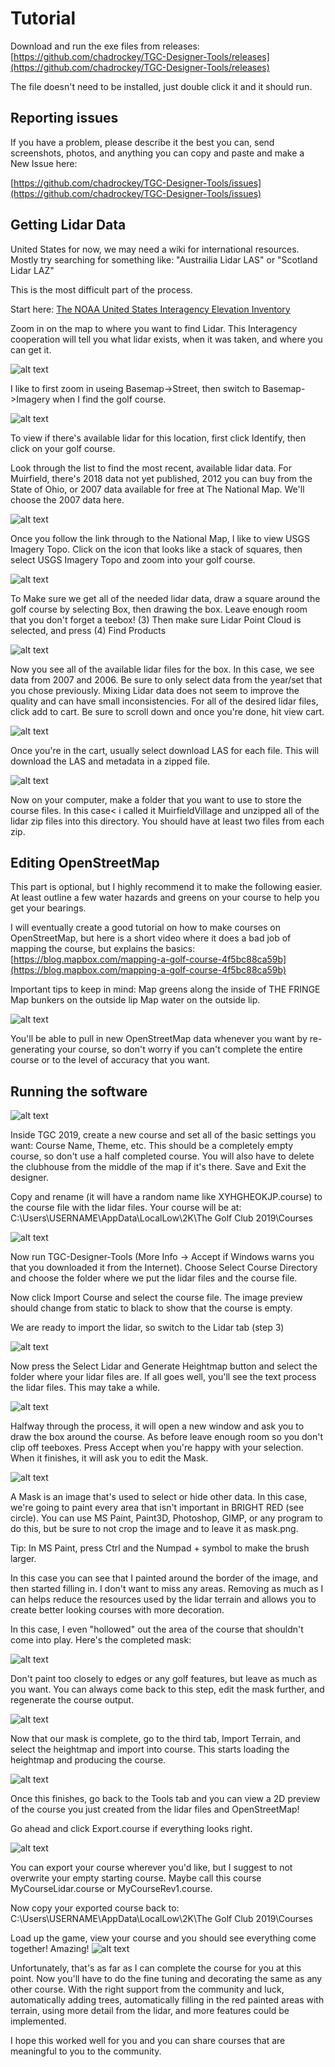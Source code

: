 # Tutorial

Download and run the exe files from releases: [https://github.com/chadrockey/TGC-Designer-Tools/releases](https://github.com/chadrockey/TGC-Designer-Tools/releases)

The file doesn't need to be installed, just double click it and it should run.

## Reporting issues

If you have a problem, please describe it the best you can, send screenshots, photos, and anything you can copy and paste and make a New Issue here:

[https://github.com/chadrockey/TGC-Designer-Tools/issues](https://github.com/chadrockey/TGC-Designer-Tools/issues)

## Getting Lidar Data

United States for now, we may need a wiki for international resources.  Mostly try searching for something like: "Austrailia Lidar LAS" or "Scotland Lidar LAZ"

This is the most difficult part of the process.

Start here: [The NOAA United States Interagency Elevation Inventory](https://coast.noaa.gov/inventory/)

Zoom in on the map to where you want to find Lidar.  This Interagency cooperation will tell you what lidar exists, when it was taken, and where you can get it.

![alt text](https://i.imgur.com/SCT0F2H.png "NOAA Lidar Inventory")

I like to first zoom in useing Basemap->Street, then switch to Basemap->Imagery when I find the golf course.

![alt text](https://i.imgur.com/bEyTqIM.png "Viewing Lidar Data Options")

To view if there's available lidar for this location, first click Identify, then click on your golf course.

Look through the list to find the most recent, available lidar data.  For Muirfield, there's 2018 data not yet published, 2012 you can buy from the State of Ohio, or 2007 data available for free at The National Map.  We'll choose the 2007 data here.

![alt text](https://i.imgur.com/hUryJZT.png "Using the National Map")

Once you follow the link through to the National Map, I like to view USGS Imagery Topo.  Click on the icon that looks like a stack of squares, then select USGS Imagery Topo and zoom into your golf course.

![alt text](https://i.imgur.com/agnNYYh.png "Selecting a Region")

To Make sure we get all of the needed lidar data, draw a square around the golf course by selecting Box, then drawing the box.  Leave enough room that you don't forget a teebox!  (3) Then make sure Lidar Point Cloud is selected, and press (4) Find Products

![alt text](https://i.imgur.com/3CJQTP1.png "Adding Lidar to Cart")

Now you see all of the available lidar files for the box.  In this case, we see data from 2007 and 2006.  Be sure to only select data from the year/set that you chose previously.  Mixing Lidar data does not seem to improve the quality and can have small inconsistencies.  For all of the desired lidar files, click add to cart.  Be sure to scroll down and once you're done, hit view cart.

![alt text](https://i.imgur.com/tpMvvCU.png "Downloading Files from Cart")

Once you're in the cart, usually select download LAS for each file.  This will download the LAS and metadata in a zipped file.

![alt text](https://i.imgur.com/Yx3YjhC.png "Making a Course Directory")

Now on your computer, make a folder that you want to use to store the course files.  In this case< i called it MuirfieldVillage and unzipped all of the lidar zip files into this directory.  You should have at least two files from each zip.

## Editing OpenStreetMap

This part is optional, but I highly recommend it to make the following easier.  At least outline a few water hazards and greens on your course to help you get your bearings.

I will eventually create a good tutorial on how to make courses on OpenStreetMap, but here is a short video where it does a bad job of mapping the course, but explains the basics:
[https://blog.mapbox.com/mapping-a-golf-course-4f5bc88ca59b](https://blog.mapbox.com/mapping-a-golf-course-4f5bc88ca59b)

Important tips to keep in mind:
Map greens along the inside of THE FRINGE
Map bunkers on the outside lip
Map water on the outside lip.

![alt text](https://i.imgur.com/xkYAkbV.png "A Well-Mapped Green")

You'll be able to pull in new OpenStreetMap data whenever you want by re-generating your course, so don't worry if you can't complete the entire course or to the level of accuracy that you want.

## Running the software

![alt text](https://i.imgur.com/EyvFDBD.png "Adding Course to the Folder")

Inside TGC 2019, create a new course and set all of the basic settings you want: Course Name, Theme, etc.  This should be a completely empty course, so don't use a half completed course.  You will also have to delete the clubhouse from the middle of the map if it's there.  Save and Exit the designer.

Copy and rename (it will have a random name like XYHGHEOKJP.course) to the course file with the lidar files.  Your course will be at: C:\Users\USERNAME\AppData\LocalLow\2K\The Golf Club 2019\Courses

![alt text](https://i.imgur.com/PSgxcLr.png "Adding the Course File to the Tool")

Now run TGC-Designer-Tools (More Info -> Accept if Windows warns you that you downloaded it from the Internet).  Choose Select Course Directory and choose the folder where we put the lidar files and the course file.

Now click Import Course and select the course file.  The image preview should change from static to black to show that the course is empty.

We are ready to import the lidar, so switch to the Lidar tab (step 3)

![alt text](https://i.imgur.com/VvcHnUM.png "The Lidar Tab")

Now press the Select Lidar and Generate Heightmap button and select the folder where your lidar files are.  If all goes well, you'll see the text process the lidar files.  This may take a while.

![alt text](https://i.imgur.com/FC8NMLr.png "Outlining the Course")

Halfway through the process, it will open a new window and ask you to draw the box around the course.  As before leave enough room so you don't clip off teeboxes.  Press Accept when you're happy with your selection.  When it finishes, it will ask you to edit the Mask.

![alt text](https://i.imgur.com/hJcrGeN.png "Mask in MS Paint Software")

A Mask is an image that's used to select or hide other data.  In this case, we're going to paint every area that isn't important in BRIGHT RED (see circle).  You can use MS Paint, Paint3D, Photoshop, GIMP, or any program to do this, but be sure to not crop the image and to leave it as mask.png.

Tip: In MS Paint, press Ctrl and the Numpad + symbol to make the brush larger.

In this case you can see that I painted around the border of the image, and then started filling in.  I don't want to miss any areas.  Removing as much as I can helps reduce the resources used by the lidar terrain and allows you to create better looking courses with more decoration.

In this case, I even "hollowed" out the area of the course that shouldn't come into play.  Here's the completed mask:

![alt text](https://i.imgur.com/YXCKh3p.png "Completed Mask")

Don't paint too closely to edges or any golf features, but leave as much as you want.  You can always come back to this step, edit the mask further, and regenerate the course output.

![alt text](https://i.imgur.com/U7gCDOQ.png "Import Terrain Tab")

Now that our mask is complete, go to the third tab, Import Terrain, and select the heightmap and import into course.  This starts loading the heightmap and producing the course.

![alt text](https://i.imgur.com/UIGNPaS.png "Viewing Course Preview")

Once this finishes, go back to the Tools tab and you can view a 2D preview of the course you just created from the lidar files and OpenStreetMap!

Go ahead and click Export.course if everything looks right.

![alt text](https://i.imgur.com/2x98Pzt.png "Choosing an export filename")

You can export your course wherever you'd like, but I suggest to not overwrite your empty starting course.  Maybe call this course MyCourseLidar.course or MyCourseRev1.course.

Now copy your exported course back to: C:\Users\USERNAME\AppData\LocalLow\2K\The Golf Club 2019\Courses

Load up the game, view your course and you should see everything come together!  Amazing!
![alt text](https://i.imgur.com/5oLWmLg.png "A Beautiful Course Ready for Decorating")

Unfortunately, that's as far as I can complete the course for you at this point.  Now you'll have to do the fine tuning and decorating the same as any other course.  With the right support from the community and luck, automatically adding trees, automatically filling in the red painted areas with terrain, using more detail from the lidar, and more features could be implemented.

I hope this worked well for you and you can share courses that are meaningful to you to the community.
